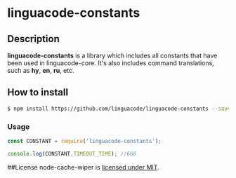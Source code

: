 # linguacode-constants

## Description
**linguacode-constants** is a library which includes all constants that have been used in linguacode-core.
It's also includes command translations, such as **hy**, **en**, **ru**, etc.

## How to install

```sh
$ npm install https://github.com/linguacode/linguacode-constants --save
```

### Usage

```javascript
const CONSTANT = require('linguacode-constants');

console.log(CONSTANT.TIMEOUT_TIME); //666
```


##License
node-cache-wiper is [licensed under MIT](https://github.com/linguacode/linguacode-constants/blob/master/LICENSE).
